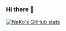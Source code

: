 ### Hi there 👋

[![NeKo's GitHub stats](https://github-readme-stats.vercel.app/api?username=NeKoOuO&show_icons=true&theme=transparent)](https://github.com/NeKoOuO/NeKoOuO)

<!--
**NeKoOuO/NeKoOuO** is a ✨ _special_ ✨ repository because its `README.md` (this file) appears on your GitHub profile.

Here are some ideas to get you started:

- 🔭 I’m currently working on ...
- 🌱 I’m currently learning ...
- 👯 I’m looking to collaborate on ...
- 🤔 I’m looking for help with ...
- 💬 Ask me about ...
- 📫 How to reach me: ...
- 😄 Pronouns: ...
- ⚡ Fun fact: ...
-->
